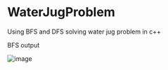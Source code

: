 # WaterJugProblem
Using BFS and DFS solving water jug problem in c++

BFS output
<br>

![image](https://user-images.githubusercontent.com/81670997/192292589-12a2b8bf-2ff2-4505-aefb-9afeaa0ce1a6.png)

